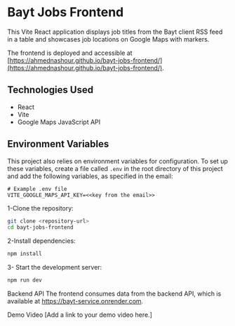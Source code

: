 # Bayt Jobs Frontend

This Vite React application displays job titles from the Bayt client RSS feed in a table and showcases job locations on Google Maps with markers.

The frontend is deployed and accessible at [https://ahmednashour.github.io/bayt-jobs-frontend/](https://ahmednashour.github.io/bayt-jobs-frontend/).

## Technologies Used

- React
- Vite
- Google Maps JavaScript API

## Environment Variables

This project also relies on environment variables for configuration. To set up these variables, create a file called `.env` in the root directory of this project and add the following variables, as specified in the email:

```env
# Example .env file
VITE_GOOGLE_MAPS_API_KEY=<<key from the email>>
```

1-Clone the repository:

```bash
git clone <repository-url>
cd bayt-jobs-frontend
```
2-Install dependencies:

```bash
npm install
```
3- Start the development server:

```bash
npm run dev
```

Backend API
The frontend consumes data from the backend API, which is available at https://bayt-service.onrender.com.

Demo Video
[Add a link to your demo video here.]

